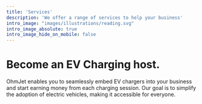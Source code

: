 ```yaml
---
title: 'Services'
description: 'We offer a range of services to help your business'
intro_image: "images/illustrations/reading.svg"
intro_image_absolute: true
intro_image_hide_on_mobile: false
---
```


# Become an EV Charging host.

OhmJet enables you to seamlessly embed EV chargers into your business and start earning money from each charging session. Our goal is to simplify the adoption of electric vehicles, making it accessible for everyone.
